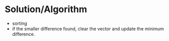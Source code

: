 # Solution/Algorithm
- sorting
- if the smaller difference found, clear the vector and update the minimum difference.